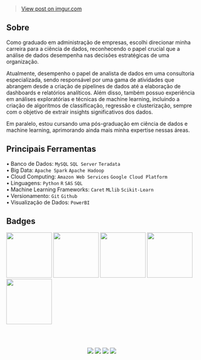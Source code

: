 <p align = "center">
<blockquote class="imgur-embed-pub" lang="en" data-id="4TRBdtF"><a href="https://imgur.com/4TRBdtF">View post on imgur.com</a></blockquote><script async src="//s.imgur.com/min/embed.js" charset="utf-8"></script>
</p>

## Sobre

Como graduado em administração de empresas, escolhi direcionar minha carreira para a ciência de dados, reconhecendo o papel crucial que a análise de dados desempenha nas decisões estratégicas de uma organização.

Atualmente, desempenho o papel de analista de dados em uma consultoria especializada, sendo responsável por uma gama de atividades que abrangem desde a criação de pipelines de dados até a elaboração de dashboards e relatórios analíticos. Além disso, também possuo experiência em análises exploratórias e técnicas de machine learning, incluindo a criação de algoritmos de classificação, regressão e clusterização, sempre com o objetivo de extrair insights significativos dos dados.

Em paralelo, estou cursando uma pós-graduação em ciência de dados e machine learning, aprimorando ainda mais minha expertise nessas áreas.


## Principais Ferramentas

• Banco de Dados: `MySQL` `SQL Server` `Teradata` <br>
• Big Data: `Apache Spark` `Apache Hadoop` <br>
• Cloud Computing: `Amazon Web Services` `Google Cloud Platform` <br>
• Linguagens: `Python` `R` `SAS` `SQL` <br>
• Machine Learning Frameworks: `Caret` `MLlib` `Scikit-Learn` <br>
• Versionamento: `Git` `Github` <br>
• Visualização de Dados: `PowerBI` <br>

## Badges

<p float="left">
<img src="https://i.imgur.com/AlNTJPb.png" width="120"/>
<img src="https://i.imgur.com/9lqcFbx.png" width="120"/>
<img src="https://i.imgur.com/ZxnWare.png" width="120"/>
<img src="https://i.imgur.com/hSraufF.png" width="120"/>
<img src="https://i.imgur.com/I9MdTCC.png" width="120"/>
</p>

<br></br>

<p align="center">
  <a href="mailto:rafaelfelippe_@hotmail.com" alt="Email">
  <img src="https://img.shields.io/badge/Microsoft_Outlook-0078D4?style=flat&logo=microsoft-outlook&logoColor=white" /></a>
  
  <a href="https://api.whatsapp.com/send?1=pt_BR&phone=5519996893190" alt="WhatsApp">
  <img src="https://img.shields.io/badge/-WhatsApp-25d366?style=flat&labelColor=25d366&logo=whatsapp&logoColor=white" /></a>

  <a href="https://www.linkedin.com/in/rafaelfelippe/" alt="Linkedin">
  <img src="https://img.shields.io/badge/-Linkedin-0e76a8?style=flat&logo=Linkedin&logoColor=white&link=" /></a>
  
  <a href="https://ds-rafaelfelippe.github.io/" alt="Portfólio">
  <img src="https://img.shields.io/badge/Portf%C3%B3lio-Rafael%20Felippe-blue" /></a>
</p>
